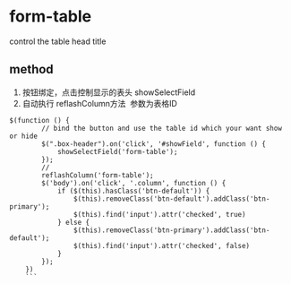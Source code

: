 # form-table
control the table head title
## method
 1. 按钮绑定，点击控制显示的表头 showSelectField
 2. 自动执行 reflashColumn方法  参数为表格ID
```
$(function () {
        // bind the button and use the table id which your want show or hide 
        $(".box-header").on('click', '#showField', function () {
            showSelectField('form-table');
        });
        //
        reflashColumn('form-table');
        $('body').on('click', '.column', function () {
            if ($(this).hasClass('btn-default')) {
                $(this).removeClass('btn-default').addClass('btn-primary');
                $(this).find('input').attr('checked', true)
            } else {
                $(this).removeClass('btn-primary').addClass('btn-default');
                $(this).find('input').attr('checked', false)
            }
        });
    })
    ```
